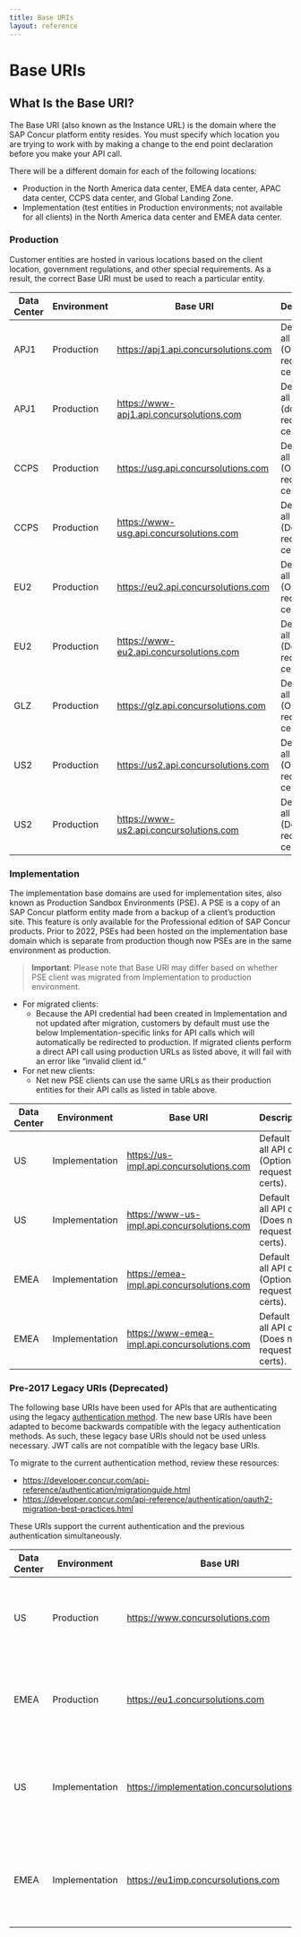 ```yaml
---
title: Base URIs
layout: reference
---
```


# Base URIs

## <a name="base"></a>What Is the Base URI?

The Base URI (also known as the Instance URL) is the domain where the SAP Concur platform entity resides. You must specify which location you are trying to work with by making a change to the end point declaration before you make your API call.

There will be a different domain for each of the following locations:

* Production in the North America data center, EMEA data center, APAC data center, CCPS data center, and Global Landing Zone.
* Implementation (test entities in Production environments; not available for all clients) in the North America data center and EMEA data center.

### <a name="production"></a>Production

Customer entities are hosted in various locations based on the client location, government regulations, and other special requirements. As a result, the correct Base URI must be used to reach a particular entity.

Data Center|Environment|Base URI|Description
-----------|-----------|--------|-----------
APJ1|Production|https://apj1.api.concursolutions.com|Default for all API calls (Optionally request certs).
APJ1|Production|https://www-apj1.api.concursolutions.com|Default for all API calls (does not request certs).
CCPS|Production|https://usg.api.concursolutions.com |Default for all API calls (Optionally request certs).
CCPS|Production|https://www-usg.api.concursolutions.com |Default for all API calls (Does not request certs).
EU2|Production|https://eu2.api.concursolutions.com |Default for all API calls (Optionally request certs).
EU2|Production|https://www-eu2.api.concursolutions.com |Default for all API calls (Does not request certs).
GLZ|Production|https://glz.api.concursolutions.com|Default for all API calls (Optionally request certs).
US2|Production|https://us2.api.concursolutions.com |Default for all API calls (Optionally request certs).
US2|Production|https://www-us2.api.concursolutions.com |Default for all API calls (Does not request certs).

### <a name="implementation"></a>Implementation

The implementation base domains are used for implementation sites, also known as Production Sandbox Environments (PSE). A PSE is a copy of an SAP Concur platform entity made from a backup of a client’s production site. This feature is only available for the Professional edition of SAP Concur products. Prior to 2022, PSEs had been hosted on the implementation base domain which is separate from production though now PSEs are in the same environment as production. 

>**Important**: Please note that Base URI may differ based on whether PSE client was migrated from Implementation to production environment.

* For migrated clients: 
  * Because the API credential had been created in Implementation and not updated after migration, customers by default must use the below Implementation-specific links for API calls which will automatically be redirected to production. If migrated clients perform a direct API call using production URLs as listed above, it will fail with an error like “invalid client id.” 
* For net new clients: 
  * Net new PSE clients can use the same URLs as their production entities for their API calls as listed in table above.

Data Center|Environment|Base URI|Description
-----------|-----------|--------|-----------
US|Implementation|https://us-impl.api.concursolutions.com |Default for all API calls (Optionally request certs).
US|Implementation|https://www-us-impl.api.concursolutions.com |Default for all API calls (Does not request certs).
EMEA|Implementation|https://emea-impl.api.concursolutions.com |Default for all API calls (Optionally request certs).
EMEA|Implementation|https://www-emea-impl.api.concursolutions.com |Default for all API calls (Does not request certs).

### <a name="deprecated"></a>Pre-2017 Legacy URIs (Deprecated)

The following base URIs have been used for APIs that are authenticating using the legacy [authentication method](/api-reference/authentication/authorization-pre-2017.html). The new base URIs have been adapted to become backwards compatible with the legacy authentication methods. As such, these legacy base URIs should not be used unless necessary. JWT calls are not compatible with the legacy base URIs.

To migrate to the current authentication method, review these resources:

* https://developer.concur.com/api-reference/authentication/migrationguide.html
* https://developer.concur.com/api-reference/authentication/oauth2-migration-best-practices.html

These URIs support the current authentication and the previous authentication simultaneously.

Data Center|Environment|Base URI|Description
-----------|-----------|--------|-----------
US|Production|https://www.concursolutions.com |Legacy URI for API calls using pre-2017 authentication for production entities in North America.
EMEA|Production|https://eu1.concursolutions.com |Legacy URI for API calls using pre-2017 authentication for production entities in Europe.
US|Implementation|https://implementation.concursolutions.com |Legacy URI for API calls using pre-2017 authentication for implementation entities in North America.
EMEA|Implementation|https://eu1imp.concursolutions.com |Legacy URI for API calls using pre-2017 authentication for implementation entities in Europe.
